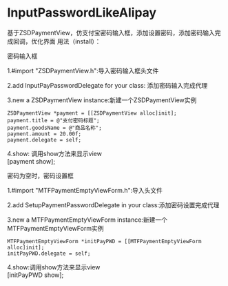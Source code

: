 # InputPasswordLikeAlipay
基于ZSDPaymentView，仿支付宝密码输入框，添加设置密码，添加密码输入完成回调，优化界面
用法（install）：

密码输入框

1.#import "ZSDPaymentView.h":导入密码输入框头文件

2.add InputPayPasswordDelegate for your class: 添加密码输入完成代理

3.new a ZSDPaymentView instance:新建一个ZSDPaymentView实例

    ZSDPaymentView *payment = [[ZSDPaymentView alloc]init];
    payment.title = @"支付密码标题";
    payment.goodsName = @"商品名称";
    payment.amount = 20.00f;
    payment.delegate = self;
    
4.show: 调用show方法来显示view  
    [payment show];

密码为空时，密码设置框

1.#import "MTFPaymentEmptyViewForm.h":导入头文件

2.add SetupPaymentPasswordDelegate in your class:添加密码设置完成代理

3.new a MTFPaymentEmptyViewForm instance:新建一个MTFPaymentEmptyViewForm实例

    MTFPaymentEmptyViewForm *initPayPWD = [[MTFPaymentEmptyViewForm alloc]init];
    initPayPWD.delegate = self;
    
4.show:调用show方法来显示view  
    [initPayPWD show];
